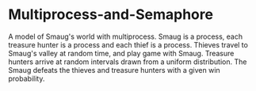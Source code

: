 # Multiprocess-and-Semaphore

A model of Smaug's world with multiprocess. 
Smaug is a process, each treasure hunter is a process and each thief is a process. 
Thieves travel to Smaug's valley at random time, and play game with Smaug.
Treasure hunters arrive at random intervals drawn from a uniform distribution.
The Smaug defeats the thieves and treasure hunters with a given win probability.
